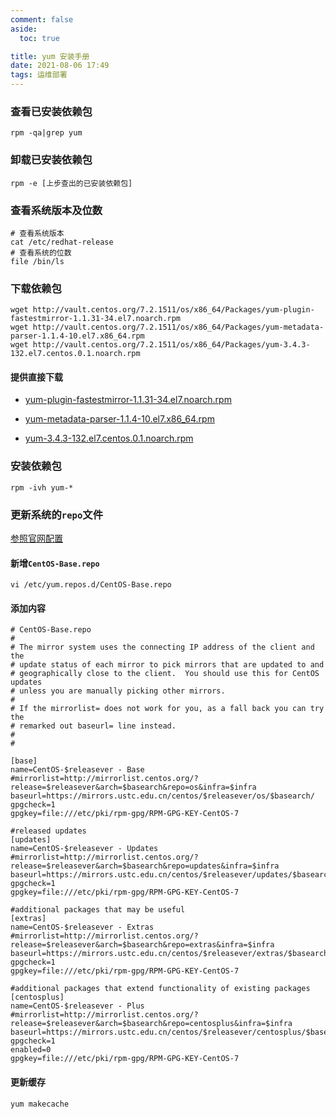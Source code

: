 ```yaml
---
comment: false
aside:
  toc: true

title: yum 安装手册
date: 2021-08-06 17:49
tags: 运维部署
---
```


### 查看已安装依赖包

```shell
rpm -qa|grep yum
```

### 卸载已安装依赖包

```shell
rpm -e [上步查出的已安装依赖包]
```

### 查看系统版本及位数

```shell
# 查看系统版本
cat /etc/redhat-release
# 查看系统的位数
file /bin/ls
```

### 下载依赖包

```shell
wget http://vault.centos.org/7.2.1511/os/x86_64/Packages/yum-plugin-fastestmirror-1.1.31-34.el7.noarch.rpm
wget http://vault.centos.org/7.2.1511/os/x86_64/Packages/yum-metadata-parser-1.1.4-10.el7.x86_64.rpm
wget http://vault.centos.org/7.2.1511/os/x86_64/Packages/yum-3.4.3-132.el7.centos.0.1.noarch.rpm
```

#### 提供直接下载

* [yum-plugin-fastestmirror-1.1.31-34.el7.noarch.rpm](https://cloudland.github.io/assets/images/202108/01-yum/yum-plugin-fastestmirror-1.1.31-34.el7.noarch.rpm)

* [yum-metadata-parser-1.1.4-10.el7.x86_64.rpm](https://cloudland.github.io/assets/images/202108/01-yum/yum-metadata-parser-1.1.4-10.el7.x86_64.rpm)

* [yum-3.4.3-132.el7.centos.0.1.noarch.rpm](https://cloudland.github.io/assets/images/202108/01-yum/yum-3.4.3-132.el7.centos.0.1.noarch.rpm)


### 安装依赖包

```shell
rpm -ivh yum-*
```

### 更新系统的`repo`文件

[参照官网配置](http://mirrors.ustc.edu.cn/help/centos.html)

#### 新增`CentOS-Base.repo`

```shell
vi /etc/yum.repos.d/CentOS-Base.repo
```

#### 添加内容

```vim
# CentOS-Base.repo
#
# The mirror system uses the connecting IP address of the client and the
# update status of each mirror to pick mirrors that are updated to and
# geographically close to the client.  You should use this for CentOS updates
# unless you are manually picking other mirrors.
#
# If the mirrorlist= does not work for you, as a fall back you can try the
# remarked out baseurl= line instead.
#
#

[base]
name=CentOS-$releasever - Base
#mirrorlist=http://mirrorlist.centos.org/?release=$releasever&arch=$basearch&repo=os&infra=$infra
baseurl=https://mirrors.ustc.edu.cn/centos/$releasever/os/$basearch/
gpgcheck=1
gpgkey=file:///etc/pki/rpm-gpg/RPM-GPG-KEY-CentOS-7

#released updates
[updates]
name=CentOS-$releasever - Updates
#mirrorlist=http://mirrorlist.centos.org/?release=$releasever&arch=$basearch&repo=updates&infra=$infra
baseurl=https://mirrors.ustc.edu.cn/centos/$releasever/updates/$basearch/
gpgcheck=1
gpgkey=file:///etc/pki/rpm-gpg/RPM-GPG-KEY-CentOS-7

#additional packages that may be useful
[extras]
name=CentOS-$releasever - Extras
#mirrorlist=http://mirrorlist.centos.org/?release=$releasever&arch=$basearch&repo=extras&infra=$infra
baseurl=https://mirrors.ustc.edu.cn/centos/$releasever/extras/$basearch/
gpgcheck=1
gpgkey=file:///etc/pki/rpm-gpg/RPM-GPG-KEY-CentOS-7

#additional packages that extend functionality of existing packages
[centosplus]
name=CentOS-$releasever - Plus
#mirrorlist=http://mirrorlist.centos.org/?release=$releasever&arch=$basearch&repo=centosplus&infra=$infra
baseurl=https://mirrors.ustc.edu.cn/centos/$releasever/centosplus/$basearch/
gpgcheck=1
enabled=0
gpgkey=file:///etc/pki/rpm-gpg/RPM-GPG-KEY-CentOS-7
```

#### 更新缓存

```shell
yum makecache
```